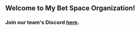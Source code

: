 ## Welcome to My Bet Space Organization!

### Join our team's Discord [here](https://discord.gg/rVcmYN9YTS).

